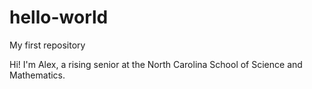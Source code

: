 # hello-world
My first repository

Hi! I'm Alex, a rising senior at the North Carolina School of Science and Mathematics.
